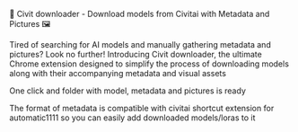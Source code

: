 🤖 Civit downloader - Download models from Civitai with Metadata and Pictures 🖼️

Tired of searching for AI models and manually gathering metadata and pictures? Look no further! Introducing Civit downloader, the ultimate Chrome extension designed to simplify the process of downloading models along with their accompanying metadata and visual assets

One click and folder with model, metadata and pictures is ready

The format of metadata is compatible with civitai shortcut extension for automatic1111 so you can easily add downloaded models/loras to it